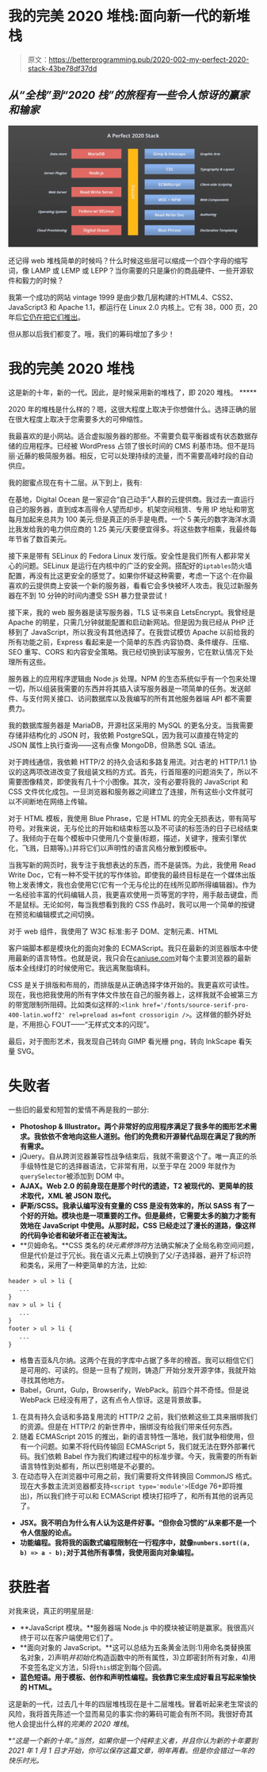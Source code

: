 # 我的完美 2020 堆栈:面向新一代的新堆栈

> 原文：<https://betterprogramming.pub/2020-002-my-perfect-2020-stack-43be78df37dd>

## *从“全栈”到“2020 栈”的旅程有一些令人惊讶的赢家和输家*

![](img/7596d86a61fb7bb694603a7a2f2481a4.png)

还记得 web 堆栈简单的时候吗？什么时候这些层可以缩成一个四个字母的缩写词，像 LAMP 或 LEMP 或 LEPP？当你需要的只是廉价的商品硬件、一些开源软件和毅力的时候？

我第一个成功的网站 vintage 1999 是由少数几层构建的:HTML4、CSS2、JavaScript3 和 Apache 1.1，都运行在 Linux 2.0 内核上。它有 38，000 页，20 年后[它仍在把它们推出](https://crescentbloom.com/?utm_term=MyPerfect2020Stack)。

但从那以后我们都变了。哦，我们的筹码增加了多少！

# 我的完美 2020 堆栈

这是新的十年，新的一代。因此，是时候采用新的堆栈了，即 2020 堆栈。 *****

2020 年的堆栈是什么样的？嗯，这很大程度上取决于你想做什么。选择正确的层在很大程度上取决于您需要多大的可伸缩性。

我最喜欢的是小网站。适合虚拟服务器的那些。不需要负载平衡器或有状态数据存储的应用程序。已经被 WordPress 占领了很长时间的 CMS 利基市场。但不是玛丽·近藤的极简服务器。相反，它可以处理持续的流量，而不需要高峰时段的自动供应。

我的甜蜜点现在有十二层。从下到上，我有:

在基地，Digital Ocean 是一家迎合“自己动手”人群的云提供商。我过去一直运行自己的服务器，直到成本高得令人望而却步。机架空间租赁、专用 IP 地址和带宽每月加起来总共为 100 美元.但是真正的杀手是电费。一个 5 美元的数字海洋水滴比我发给我的电力供应商的 1.25 美元/天要便宜得多。将这些数字相乘，我最终每年节省了数百美元。

接下来是带有 SELinux 的 Fedora Linux 发行版。安全性是我们所有人都非常关心的问题。SELinux 是运行在内核中的广泛的安全网。搭配好的`iptables`防火墙配置，再没有比这更安全的感觉了。如果你怀疑这种需要，考虑一下这个:在你最喜欢的云提供商上安装一个新的服务器，看看它会多快被坏人攻击。我见过新服务器在不到 10 分钟的时间内遭受 SSH 暴力登录尝试！

接下来，我的 web 服务器是读写服务器，TLS 证书来自 LetsEncrypt。我曾经是 Apache 的明星，只需几分钟就能配置和启动新网站。但是因为我已经从 PHP 迁移到了 JavaScript，所以我没有其他选择了。在我尝试模仿 Apache 以前给我的所有功能之前，Express 看起来是一个简单的东西:内容协商、条件缓存、压缩、SEO 重写、CORS 和内容安全策略。我已经切换到读写服务，它在默认情况下处理所有这些。

服务器上的应用程序逻辑由 Node.js 处理。NPM 的生态系统似乎有一个包来处理一切，所以组装我需要的东西并将其插入读写服务器是一项简单的任务。发送邮件、与支付网关接口、访问数据库以及我编写的所有其他服务器端 API 都不需要费力。

我的数据库服务器是 MariaDB，开源社区采用的 MySQL 的更名分支。当我需要存储非结构化的 JSON 时，我依赖 PostgreSQL，因为我可以直接在特定的 JSON 属性上执行查询——这有点像 MongoDB，但熟悉 SQL 语法。

对于跨线通信，我依赖 HTTP/2 的持久会话和多路复用流。对古老的 HTTP/1.1 协议的这两项改进改变了我组装文档的方式。首先，行首阻塞的问题消失了，所以不需要图像精灵，即使我有几十个小图像。其次，没有必要将我的 JavaScript 和 CSS 文件优化成包。一旦浏览器和服务器之间建立了连接，所有这些小文件就可以不间断地在网络上传输。

对于 HTML 模板，我使用 Blue Phrase，它是 HTML 的完全无损表达，带有简写符号。对我来说，无与伦比的开始和结束标签以及不可读的标签汤的日子已经结束了。我倾向于在每个模板中只使用几个变量(标题，描述，关键字，搜索引擎优化，飞溅，日期等)。)并将它们以声明性的语言风格分散到模板中。

当我写新的网页时，我专注于我想表达的东西，而不是装饰。为此，我使用 Read Write Doc，它有一种不受干扰的写作体验。即使我的最终目标是在一个媒体出版物上发表博文，我也会使用它(它有一个无与伦比的在线所见即所得编辑器)。作为一名经验丰富的代码编辑人员，我更喜欢使用一页等宽的字符，用手敲击键盘，而不是鼠标。无论如何，每当我想看到我的 CSS 作品时，我可以用一个简单的按键在预览和编辑模式之间切换。

对于 web 组件，我使用了 W3C 标准:影子 DOM、定制元素、HTML<template></template>

客户端脚本都是模块化的面向对象的 ECMAScript。我只在最新的浏览器版本中使用最新的语言特性。也就是说，我只会在[caniuse.com](https://caniuse.com)对每个主要浏览器的最新版本全线绿灯的时候使用它。我远离聚脂填料。

CSS 是关于排版和布局的，而排版是从正确选择字体开始的。我更喜欢可读性。现在，我也把我使用的所有字体文件放在自己的服务器上，这样我就不会被第三方的带宽限制所阻碍。比如类似这样的:`<link href='/fonts/source-serif-pro-400-latin.woff2' rel=preload as=font crossorigin />`。这样做的额外好处是，不用担心 FOUT——“无样式文本的闪现”。

最后，对于图形艺术，我发现自己转向 GIMP 看光栅 png，转向 InkScape 看矢量 SVG。

# 失败者

一些旧的最爱和短暂的爱情不再是我的一部分:

*   **Photoshop & Illustrator。两个非常好的应用程序满足了我多年的图形艺术需求。我依依不舍地向这些人道别。他们的免费和开源替代品现在满足了我的所有需求。**
*   jQuery。自从跨浏览器兼容性战争结束后，我就不需要这个了。唯一真正的杀手级特性是它的选择器语法，它非常有用，以至于早在 2009 年就作为`querySelector`被添加到 DOM 中。
*   **AJAX。Web 2.0 的前身现在是那个时代的遗迹，T2 被现代的、更简单的技术取代，XML 被 JSON 取代。**
*   **萨斯/SCSS。我承认编写没有变量的 CSS 是没有效率的，所以 SASS 有了一个好的开始。模块也是一项重要的工作。但是最终，它需要太多的脑力才能有效地在 JavaScript 中使用。从那时起，CSS 已经走过了漫长的道路，像这样的代码争论者和破坏者正在被淘汰。**
*   **贝姆命名。**CSS 类名的*块元素修饰符*方法确实解决了全局名称空间问题，但是代价是过于冗长。我在语义元素上切换到了父/子选择器，避开了标识符和类名，采用了一种更简单的方法，比如:

```
header > ul > li {
   ...
}
nav > ul > li {
   ...
}
footer > ul > li {
   ...
}
```

*   格鲁吉亚&凡尔纳。这两个在我的字库中占据了多年的榜首。我可以相信它们是可用的、可读的。但是一旦有了规则，铸造厂开始分发开源字体，我就开始寻找其他地方。
*   Babel，Grunt，Gulp，Browserify，WebPack。前四个并不奇怪。但是说 WebPack 已经没有用了，这有点令人惊讶。这是背景故事。

1.  在具有持久会话和多路复用流的 HTTP/2 之前，我们依赖这些工具来捆绑我们的资源。但是在 HTTP/2 的新世界中，捆绑没有给我们带来任何东西。
2.  随着 ECMAScript 2015 的推出，新的语言特性一落地，我们就争相使用，但有一个问题。如果不将代码传输回 ECMAScript 5，我们就无法在野外部署代码。我们依赖 Babel 作为我们构建过程中的标准步骤。今天，我需要的所有新语言特性到处都有，所以巴别塔是不必要的。
3.  在动态导入在浏览器中可用之前，我们需要将文件转换回 CommonJS 格式。现在大多数主流浏览器都支持`<script type='module'>`(Edge 76+即将推出)，所以我们终于可以和 ECMAScript 模块打招呼了，和所有其他的说再见了。

*   **JSX。我不明白为什么有人认为这是件好事。“但你会习惯的”从来都不是一个令人信服的论点。**
*   **功能编程。我将我的函数式编程限制在一行程序中，就像`numbers.sort((a, b) => a - b);`对于其他所有事情，我使用面向对象编程。**

# 获胜者

对我来说，真正的明星层是:

*   **JavaScript 模块。**服务器端 Node.js 中的模块被证明是赢家。我很高兴终于可以在客户端使用它们了。
*   **面向对象的 JavaScript。**这可以总结为五条黄金法则:1)用命名类替换匿名对象，2)声明*并初始化*构造函数中的所有属性，3)立即密封所有对象，4)用不变签名定义方法，5)将`this`绑定到每个回调。
*   **蓝色短语。用于模板、创作和声明性编程。我依靠它来生成好看且写起来愉快的 HTML。**

这是新的一代，过去几十年的四层堆栈现在是十二层堆栈。冒着听起来老生常谈的风险，我将首先陈述一个显而易见的事实:你的筹码可能会有所不同。我很好奇其他人会提出什么样的*完美的 2020 堆栈*。

**“这是一个新的十年。”当然，如果你是一个纯粹主义者，并且你认为新的十年要到 2021 年 1 月 1 日才开始，你可以保存这篇文章，明年再看。但是你会错过一年的快乐时光。*